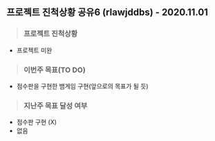 ## 프로젝트 진척상황 공유6 (rlawjddbs) - 2020.11.01

> ### 프로젝트 진척상황
- 프로젝트 미완

> ### 이번주 목표(TO DO)
- 점수판을 구현한 뱀게임 구현(앞으로의 목표가 될 듯)

> ### 지난주 목표 달성 여부
- 점수판 구현 (X)
- 없음
